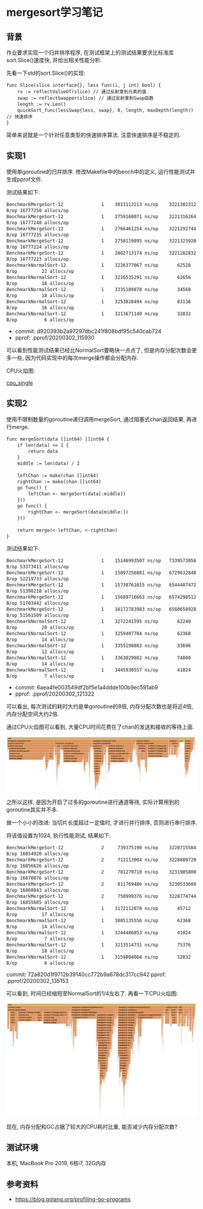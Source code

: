 # mergesort学习笔记
## 背景
作业要求实现一个归并排序程序, 在测试框架上的测试结果要求比标准库sort.Slice()速度快, 并给出相关性能分析.

先看一下std的sort.Slice()的实现:

```
func Slice(slice interface{}, less func(i, j int) bool) {
	rv := reflectValueOf(slice) // 通过反射拿到元素的值
	swap := reflectSwapper(slice) // 通过反射拿到Swap函数
	length := rv.Len()
	quickSort_func(lessSwap{less, swap}, 0, length, maxDepth(length)) // 快速排序
}
```

简单来说就是一个针对任意类型的快速排序算法. 注意快速排序是不稳定的.

## 实现1
使用单goroutine的归并排序. 修改Makefile中的bench中的定义, 运行性能测试并生成pprof文件.

测试结果如下:

```
BenchmarkMergeSort-12    	       1	3013113213 ns/op	3221302312 B/op	16777250 allocs/op
BenchmarkMergeSort-12    	       1	2759160071 ns/op	3221316264 B/op	16777248 allocs/op
BenchmarkMergeSort-12    	       1	2766461254 ns/op	3221292744 B/op	16777235 allocs/op
BenchmarkMergeSort-12    	       1	2750119895 ns/op	3221323920 B/op	16777224 allocs/op
BenchmarkMergeSort-12    	       1	2862713174 ns/op	3221282832 B/op	16777223 allocs/op
BenchmarkNormalSort-12    	       1	3226377067 ns/op	   62528 B/op	      22 allocs/op
BenchmarkNormalSort-12    	       1	3216535291 ns/op	   62656 B/op	      16 allocs/op
BenchmarkNormalSort-12    	       1	3335189878 ns/op	   34560 B/op	      18 allocs/op
BenchmarkNormalSort-12    	       1	3253828494 ns/op	   83136 B/op	      16 allocs/op
BenchmarkNormalSort-12    	       1	3213671140 ns/op	   32832 B/op	       6 allocs/op
```

- commit: d920393b2a97297dbc241f808bdf95c540cab724
- pprof: .pprof/20200302_115930

可以看到性能测试结果已经比NormalSort要略快一点点了, 但是内存分配次数会更多一些, 因为代码实现中的每次merge操作都会分配内存.

CPU火焰图:

[cpu_single](assets/mergesort_flamegraph_cpu_single.png)

## 实现2
使用不限制数量的goroutine递归调用mergeSort, 通过阻塞式chan返回结果, 再进行merge.

```
func mergeSort(data []int64) []int64 {
	if len(data) <= 1 {
		return data
	}
	middle := len(data) / 2

	leftChan := make(chan []int64)
	rightChan := make(chan []int64)
	go func() {
		leftChan <- mergeSort(data[:middle])
	}()
	go func() {
		rightChan <- mergeSort(data[middle:])
	}()

	return merge(<-leftChan, <-rightChan)
}
```

测试结果如下:

```
BenchmarkMergeSort-12    	       1	15146993507 ns/op	7339573056 B/op	53373411 allocs/op
BenchmarkMergeSort-12    	       1	15897256881 ns/op	6729632848 B/op	52219733 allocs/op
BenchmarkMergeSort-12    	       1	15738761015 ns/op	6544407472 B/op	51390218 allocs/op
BenchmarkMergeSort-12    	       1	15689716663 ns/op	6574298512 B/op	51703442 allocs/op
BenchmarkMergeSort-12    	       1	16172783983 ns/op	6560658928 B/op	51561509 allocs/op
BenchmarkNormalSort-12    	       1	3272241595 ns/op	   62240 B/op	      20 allocs/op
BenchmarkNormalSort-12    	       1	3259407784 ns/op	   62368 B/op	      14 allocs/op
BenchmarkNormalSort-12    	       1	3355198882 ns/op	   33696 B/op	      12 allocs/op
BenchmarkNormalSort-12    	       1	3363029882 ns/op	   74800 B/op	      14 allocs/op
BenchmarkNormalSort-12    	       1	3445930557 ns/op	   41024 B/op	       7 allocs/op
```

- commit: 6aea4fe003549df2bf5e1a4ddde100b9ec591ab9
- pprof: .pprof/20200302_121322

可以看出, 每次测试的耗时大约是单goroutine的8倍, 内存分配次数也是将近4倍, 内存分配空间大约2倍.

通过CPU火焰图可以看到, 大量CPU时间花费在了chan的发送和接收的等待上面.

![cpu_paralleled](assets/mergesort_flamegraph_cpu_all_paralleled.png)

之所以这样, 是因为开启了过多的goroutine进行通道等待, 实际计算用到的goroutine其实并不多.

做一个小小的改进: 当切片长度超过一定值时, 才进行并行排序, 否则进行串行排序.

将该值设置为1024, 执行性能测试, 结果如下:

```
BenchmarkMergeSort-12    	       2	 739375190 ns/op	3228715584 B/op	16854920 allocs/op
BenchmarkMergeSort-12    	       2	 712113004 ns/op	3228889720 B/op	16856626 allocs/op
BenchmarkMergeSort-12    	       2	 781279710 ns/op	3231905800 B/op	16870876 allocs/op
BenchmarkMergeSort-12    	       2	 811769486 ns/op	3230533608 B/op	16868843 allocs/op
BenchmarkMergeSort-12    	       2	 750999376 ns/op	3228774744 B/op	16855685 allocs/op
BenchmarkNormalSort-12    	       1	3172112878 ns/op	   45712 B/op	      17 allocs/op
BenchmarkNormalSort-12    	       1	3085135556 ns/op	   62368 B/op	      14 allocs/op
BenchmarkNormalSort-12    	       1	3244486853 ns/op	   41024 B/op	       7 allocs/op
BenchmarkNormalSort-12    	       1	3213514731 ns/op	   75376 B/op	      18 allocs/op
BenchmarkNormalSort-12    	       1	3159804064 ns/op	   32832 B/op	       6 allocs/op
```

commit: 72a820d1f9712b39140cc772b9a678dc317cc942
pprof: .pprof/20200302_135153

可以看到, 时间已经缩短至NormalSort的1/4左右了. 再看一下CPU火焰图:

![cpu_adapted_1024](assets/mergesort_flamegraph_cpu_adapted_1024.png)

现在, 内存分配和GC占据了较大的CPU耗时比重, 能否减少内存分配次数?

## 测试环境
本机, MacBook Pro 2019, 6核i7, 32G内存

## 参考资料
- https://blog.golang.org/profiling-go-programs
